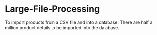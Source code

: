 # Large-File-Processing
To import products from a CSV file and into a database. There are half a million product details to be imported into the database.
